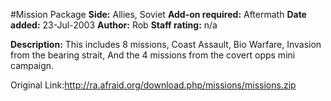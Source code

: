 #Mission Package
**Side:** Allies, Soviet
**Add-on required:** Aftermath
**Date added:** 23-Jul-2003
**Author:** Rob
**Staff rating:** n/a

**Description:** This includes 8 missions, Coast Assault, Bio Warfare, Invasion from the bearing strait, And the 4 missions from the covert opps mini campaign.

Original Link:http://ra.afraid.org/download.php/missions/missions.zip

